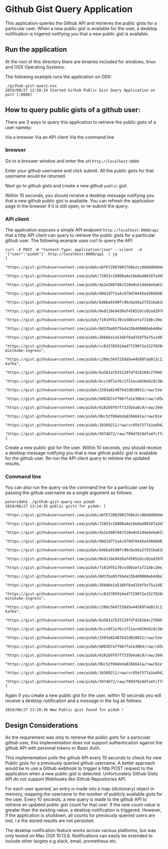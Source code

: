 # Github Gist Query Application
This application queries the Github API and retrieves the public gists for a particular user. When a new public gist is available for the user, a desktop notification is trigered notifying you that a new public gist is available.

## Run the application
At the root of this directory there are binaries included for windows, linux and OSX Operating Systems.

The following example runs the application on OSX:
```
./github-gist-query-osx
2019/08/27 12:58:14 Started Github Public Gist Query Application on port [:8080]
```


## How to query public gists of a github user:
There are 3 ways to query this application to retrieve the public gists of a user namely:

Via a browser
Via an API client
Via the command line

### browser

Go to a broswer window and enter the url `http://localhost:8080`

Enter your github username and click submit. All the public gists for that username would be returned.

Next go to github gists and create a new github `public` gist.

Within 10 seconds, you should receive a desktop message notifying you that a new github public gist is available. You can refresh the application page in the browser if it is still open, or re-submit the query.

### API client

The application exposes a simple API endpoint `http://localhost:8080/api` that a http API client can query to retrieve the public gists for a particular github user. The following example uses curl to query the API:
```
curl -X POST -H "Content-Type: application/json" --silent  -d '{"user":"pidah"}' http://localhost:8080/api  | jq
[
  "https://gist.githubusercontent.com/pidah/a8f672883901768e2cc06ddd6b0e0348/raw/9a2c7732fab5bcd73ea3ed52d2d9599a4cc47666/test.json",
  "https://gist.githubusercontent.com/pidah/72853c10800a4a19eda480187a3d5efb/raw/66d97484f3adb27d09a7cfa58eac4aeb1a621070/test.yaml",
  "https://gist.githubusercontent.com/pidah/da1e2607d4c510ede51dde6e6a633dd5/raw/9a2c7732fab5bcd73ea3ed52d2d9599a4cc47666/test.c",
  "https://gist.githubusercontent.com/pidah/09d1d7f1a4c679d78445e430d69833fd/raw/30d74d258442c7c65512eafab474568dd706c430/test.java",
  "https://gist.githubusercontent.com/pidah/b46ba9190fc90c6a56a27551ba610d3c/raw/9a2c7732fab5bcd73ea3ed52d2d9599a4cc47666/test.xml",
  "https://gist.githubusercontent.com/pidah/0ed118e9430af45852dcc02ad2076f04/raw/9a2c7732fab5bcd73ea3ed52d2d9599a4cc47666/testing2.go",
  "https://gist.githubusercontent.com/pidah/f1019fb170ce38b1efa731dbc20e1344/raw/6d5cc1559f7d179c3f12d1017e2de0522e7bcabe/testing.go",
  "https://gist.githubusercontent.com/pidah/0d37ba9575b4a33b4d9060eb4d8e7fee/raw/b92196d03ab98f62ace625bace5ee987687ab0d9/gistfile1.txt",
  "https://gist.githubusercontent.com/pidah/26b66e1a516bf8ad33df5e75a1d07c1a/raw/9a8dc5b16600500552b69a59ebf508fb07b8e12e/gistfile1.txt",
  "https://gist.githubusercontent.com/pidah/cc015785914ed77299f2e1527020d5fe/raw/90031ee71b577f4539f9e0d0f13def876f9ec396/Kafka-minikube-ingress",
  "https://gist.githubusercontent.com/pidah/c208c56d7258d5e44589fab013c136ae/raw/2eafcf52fbb157382122d6a2136c7c4bb5b1eb40/minikube-kafka",
  "https://gist.githubusercontent.com/pidah/6a581a7633129fdf428184c2769df159/raw/6bc693be73bc788cfef0ec82b0ecdb115491ba3a/signal.go",
  "https://gist.githubusercontent.com/pidah/6ccc0f2a76c1731ece020eb2dc3bdd3a/raw/fb4816a8c0d122e90a17d7fc44bdead343d01110/gistfile1.txt",
  "https://gist.githubusercontent.com/pidah/2393a02487642d818031/raw/53efd2da003eba89a7f0cb3a5096ad5cd7847b13/gistfile1.txt",
  "https://gist.githubusercontent.com/pidah/b00267aff067fa1e3064/raw/c85e9045ce67ab23e43a59d3980fc21bd63a64eb/gistfile1.txt",
  "https://gist.githubusercontent.com/pidah/610169767f7335b4a8c9/raw/294ddb80b2cda05b2c031ceab2f0d3fa9086a37b/keybase.md",
  "https://gist.githubusercontent.com/pidah/0bc52f80ebda826b641a/raw/61efcd25b29733da556ec780c9865451ace044aa/keybase.md",
  "https://gist.githubusercontent.com/pidah/10369211/raw/cc95bf377a3ad942501f0c1770df8addc60dab44/gistfile1.txt",
  "https://gist.githubusercontent.com/pidah/5974672/raw/709d7624dfa4fcffcec86f52d61a49ed36428ea8/multi_aws_region_vagrantfile"
]
```
Create a new public gist for the user. Within 10 seconds, you should receive a desktop message notifying you that a new github public gist is available for the github  user. Re-run the API client query to retrieve the updated results.

### Command line

You can also run the query via the command line for a particular user by passing the github username as a single argument as follows:
```
peteridah$ ./github-gist-query-osx pidah
2019/08/27 13:24:35 public gists for pidah: [
    "https://gist.githubusercontent.com/pidah/a8f672883901768e2cc06ddd6b0e0348/raw/9a2c7732fab5bcd73ea3ed52d2d9599a4cc47666/test.json",
    "https://gist.githubusercontent.com/pidah/72853c10800a4a19eda480187a3d5efb/raw/66d97484f3adb27d09a7cfa58eac4aeb1a621070/test.yaml",
    "https://gist.githubusercontent.com/pidah/da1e2607d4c510ede51dde6e6a633dd5/raw/9a2c7732fab5bcd73ea3ed52d2d9599a4cc47666/test.c",
    "https://gist.githubusercontent.com/pidah/09d1d7f1a4c679d78445e430d69833fd/raw/30d74d258442c7c65512eafab474568dd706c430/test.java",
    "https://gist.githubusercontent.com/pidah/b46ba9190fc90c6a56a27551ba610d3c/raw/9a2c7732fab5bcd73ea3ed52d2d9599a4cc47666/test.xml",
    "https://gist.githubusercontent.com/pidah/0ed118e9430af45852dcc02ad2076f04/raw/9a2c7732fab5bcd73ea3ed52d2d9599a4cc47666/testing2.go",
    "https://gist.githubusercontent.com/pidah/f1019fb170ce38b1efa731dbc20e1344/raw/6d5cc1559f7d179c3f12d1017e2de0522e7bcabe/testing.go",
    "https://gist.githubusercontent.com/pidah/0d37ba9575b4a33b4d9060eb4d8e7fee/raw/b92196d03ab98f62ace625bace5ee987687ab0d9/gistfile1.txt",
    "https://gist.githubusercontent.com/pidah/26b66e1a516bf8ad33df5e75a1d07c1a/raw/9a8dc5b16600500552b69a59ebf508fb07b8e12e/gistfile1.txt",
    "https://gist.githubusercontent.com/pidah/cc015785914ed77299f2e1527020d5fe/raw/90031ee71b577f4539f9e0d0f13def876f9ec396/Kafka-minikube-ingress",
    "https://gist.githubusercontent.com/pidah/c208c56d7258d5e44589fab013c136ae/raw/2eafcf52fbb157382122d6a2136c7c4bb5b1eb40/minikube-kafka",
    "https://gist.githubusercontent.com/pidah/6a581a7633129fdf428184c2769df159/raw/6bc693be73bc788cfef0ec82b0ecdb115491ba3a/signal.go",
    "https://gist.githubusercontent.com/pidah/6ccc0f2a76c1731ece020eb2dc3bdd3a/raw/fb4816a8c0d122e90a17d7fc44bdead343d01110/gistfile1.txt",
    "https://gist.githubusercontent.com/pidah/2393a02487642d818031/raw/53efd2da003eba89a7f0cb3a5096ad5cd7847b13/gistfile1.txt",
    "https://gist.githubusercontent.com/pidah/b00267aff067fa1e3064/raw/c85e9045ce67ab23e43a59d3980fc21bd63a64eb/gistfile1.txt",
    "https://gist.githubusercontent.com/pidah/610169767f7335b4a8c9/raw/294ddb80b2cda05b2c031ceab2f0d3fa9086a37b/keybase.md",
    "https://gist.githubusercontent.com/pidah/0bc52f80ebda826b641a/raw/61efcd25b29733da556ec780c9865451ace044aa/keybase.md",
    "https://gist.githubusercontent.com/pidah/10369211/raw/cc95bf377a3ad942501f0c1770df8addc60dab44/gistfile1.txt",
    "https://gist.githubusercontent.com/pidah/5974672/raw/709d7624dfa4fcffcec86f52d61a49ed36428ea8/multi_aws_region_vagrantfile"
]

```

Again if you create a new public gist for the user, within 10 seconds you will receive a desktop notification and a message in the log as follows:
```
2019/08/27 13:28:36 New Public gist found for pidah !
```

## Design Considerations

As the requirement was only to retreive the public gists for a particular github user, this implementation does not support authentication against the github API with personal tokens or Basic Auth.

This implementation polls the github API every 10 seconds to check for new Public gists for a previously queried github username. A better approach would be to use a Github webhook to trigger a http POST request to the application when a new public gist is detected. Unfortunately Github Gists API do not support Webhooks like Github Repositories API.

For each user queried, an entry is made into a map (dictionary) object in memory, mapping the username to the number of publicly available gists for the user. Every 10 seconds, a new query is made to the github API to retrieve an updated public gist count for that user. If the new count value is greater than the existing value, a desktop notification is triggered. However, if the application is shutdown, all counts for previously queried users are lost, i.e the stored results are not persisted.

The desktop notification feature works across various platforms, but was only tested on Mac OSX 10.13.6. Notifications can easily be extended to include other targets e.g slack, email, prometheus etc. 

 


